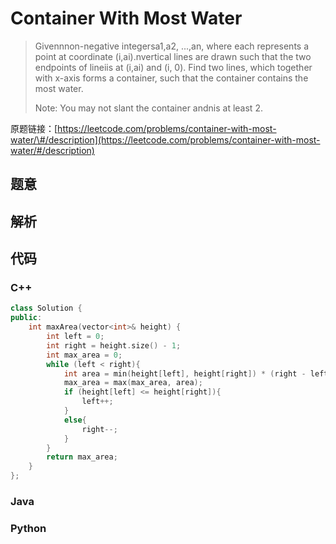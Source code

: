 # Container With Most Water

> Givennnon-negative integersa1,a2, ...,an, where each represents a point at coordinate \(i,ai\).nvertical lines are drawn such that the two endpoints of lineiis at \(i,ai\) and \(i, 0\). Find two lines, which together with x-axis forms a container, such that the container contains the most water.
>
> Note: You may not slant the container andnis at least 2.

原题链接：[https://leetcode.com/problems/container-with-most-water/\#/description](https://leetcode.com/problems/container-with-most-water/#/description)

## 题意

## 解析

## 代码

### C++

```cpp
class Solution {
public:
    int maxArea(vector<int>& height) {
        int left = 0;
        int right = height.size() - 1;
        int max_area = 0;
        while (left < right){
            int area = min(height[left], height[right]) * (right - left);
            max_area = max(max_area, area);
            if (height[left] <= height[right]){
                left++;
            }
            else{
                right--;
            }
        }
        return max_area;
    }
};
```

### Java

### Python




